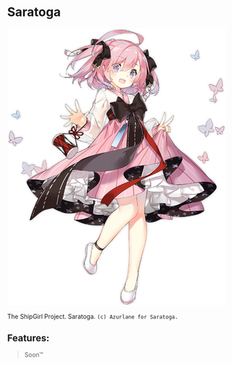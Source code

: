 # Saratoga
<p align="center">
  <img src="https://raw.githubusercontent.com/AzurAPI/azurapi-js-setup/master/images/skins/074/Hibiscusscented_Idol/image.png">
</p>

The ShipGirl Project. Saratoga. ``(c) Azurlane for Saratoga.``

## Features:
> Soon™️
